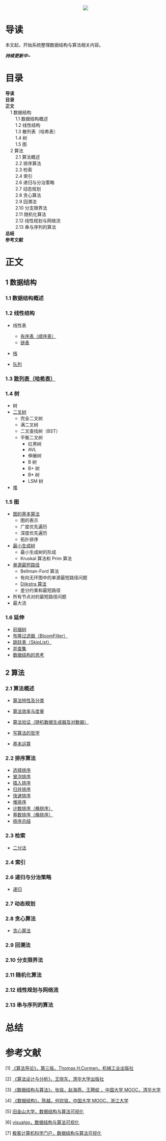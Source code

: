 <div align="center"><img src="https://gitee.com/struggle3014/picBed/raw/master/name_code.png"></div>

# 导读

本文起，开始系统整理数据结构与算法相关内容。

***持续更新中~***



# 目录

<nav>
<a href='#导读' style='text-decoration:none;font-weight:bolder'>导读</a><br/>
<a href='#目录' style='text-decoration:none;font-weight:bolder'>目录</a><br/>
<a href='#正文' style='text-decoration:none;font-weight:bolder'>正文</a><br/>
&nbsp;&nbsp;&nbsp;&nbsp;<a href='#1 数据结构' style='text-decoration:none;${border-style}'>1 数据结构</a><br/>
&nbsp;&nbsp;&nbsp;&nbsp;&nbsp;&nbsp;&nbsp;&nbsp;<a href='#1.1 数据结构概述' style='text-decoration:none;${border-style}'>1.1 数据结构概述</a><br/>
&nbsp;&nbsp;&nbsp;&nbsp;&nbsp;&nbsp;&nbsp;&nbsp;<a href='#1.2 线性结构' style='text-decoration:none;${border-style}'>1.2 线性结构</a><br/>
&nbsp;&nbsp;&nbsp;&nbsp;&nbsp;&nbsp;&nbsp;&nbsp;<a href='#1.3 散列表（哈希表）' style='text-decoration:none;${border-style}'>1.3 散列表（哈希表）</a><br/>
&nbsp;&nbsp;&nbsp;&nbsp;&nbsp;&nbsp;&nbsp;&nbsp;<a href='#1.4 树' style='text-decoration:none;${border-style}'>1.4 树</a><br/>
&nbsp;&nbsp;&nbsp;&nbsp;&nbsp;&nbsp;&nbsp;&nbsp;<a href='#1.5 图' style='text-decoration:none;${border-style}'>1.5 图</a><br/>
&nbsp;&nbsp;&nbsp;&nbsp;<a href='#2 算法' style='text-decoration:none;${border-style}'>2 算法</a><br/>
&nbsp;&nbsp;&nbsp;&nbsp;&nbsp;&nbsp;&nbsp;&nbsp;<a href='#2.1 算法概述' style='text-decoration:none;${border-style}'>2.1 算法概述</a><br/>
&nbsp;&nbsp;&nbsp;&nbsp;&nbsp;&nbsp;&nbsp;&nbsp;<a href='#2.2 排序算法' style='text-decoration:none;${border-style}'>2.2 排序算法</a><br/>
&nbsp;&nbsp;&nbsp;&nbsp;&nbsp;&nbsp;&nbsp;&nbsp;<a href='#2.3 检索' style='text-decoration:none;${border-style}'>2.3 检索</a><br/>
&nbsp;&nbsp;&nbsp;&nbsp;&nbsp;&nbsp;&nbsp;&nbsp;<a href='#2.4 索引' style='text-decoration:none;${border-style}'>2.4 索引</a><br/>
&nbsp;&nbsp;&nbsp;&nbsp;&nbsp;&nbsp;&nbsp;&nbsp;<a href='#2.6 递归与分治策略' style='text-decoration:none;${border-style}'>2.6 递归与分治策略</a><br/>
&nbsp;&nbsp;&nbsp;&nbsp;&nbsp;&nbsp;&nbsp;&nbsp;<a href='#2.7 动态规划' style='text-decoration:none;${border-style}'>2.7 动态规划</a><br/>
&nbsp;&nbsp;&nbsp;&nbsp;&nbsp;&nbsp;&nbsp;&nbsp;<a href='#2.8 贪心算法' style='text-decoration:none;${border-style}'>2.8 贪心算法</a><br/>
&nbsp;&nbsp;&nbsp;&nbsp;&nbsp;&nbsp;&nbsp;&nbsp;<a href='#2.9 回溯法' style='text-decoration:none;${border-style}'>2.9 回溯法</a><br/>
&nbsp;&nbsp;&nbsp;&nbsp;&nbsp;&nbsp;&nbsp;&nbsp;<a href='#2.10 分支限界法' style='text-decoration:none;${border-style}'>2.10 分支限界法</a><br/>
&nbsp;&nbsp;&nbsp;&nbsp;&nbsp;&nbsp;&nbsp;&nbsp;<a href='#2.11 随机化算法' style='text-decoration:none;${border-style}'>2.11 随机化算法</a><br/>
&nbsp;&nbsp;&nbsp;&nbsp;&nbsp;&nbsp;&nbsp;&nbsp;<a href='#2.12 线性规划与网络流' style='text-decoration:none;${border-style}'>2.12 线性规划与网络流</a><br/>
&nbsp;&nbsp;&nbsp;&nbsp;&nbsp;&nbsp;&nbsp;&nbsp;<a href='#2.13 串与序列的算法' style='text-decoration:none;${border-style}'>2.13 串与序列的算法</a><br/>
<a href='#总结' style='text-decoration:none;font-weight:bolder'>总结</a><br/>
<a href='#参考文献' style='text-decoration:none;font-weight:bolder'>参考文献</a><br/>
</nav>

# 正文

## 1 数据结构

### 1.1 数据结构概述



### 1.2 线性结构

* 线性表
  * [有序表（顺序表）](./数据结构/线性结构/有序表.md)
  * [链表](./数据结构/线性结构/链表.md)

* [栈](./数据结构/线性结构/栈.md)

* [队列](./数据结构/线性结构/队列.md)

### 1.3 [散列表（哈希表）](./数据结构/散列表（哈希表）.md)

### 1.4 树

* 树
* [二叉树](./数据结构/树/二叉树/二叉树.md)
  * 完全二叉树
  * 满二叉树
  * 二叉查找树（BST）
  * 平衡二叉树
    * 红黑树
    * AVL
    * 伸展树
    * B 树
    * B+ 树
    * B* 树
    * LSM 树
* [堆](./数据结构/树/堆.md)

### 1.5 图

* [图的基本算法](./数据结构/图/图的基本算法.md)
  * 图的表示
  * 广度优先遍历
  * 深度优先遍历
  * 拓扑排序
* [最小生成树](./数据结构/图/最小生成树.md)
  * 最小生成树的形成
  * Kruskal 算法和 Prim 算法
* [单源最短路径](./数据结构/图/单源最短路径/单源最短路径.md)
  * Bellman-Ford 算法
  * 有向无环图中的单源最短路径问题
  * [Dijkstra 算法](./数据结构/图/单源最短路径/Dijkstra算法.md)
  * 差分约束和最短路径
* 所有节点对的最短路径问题
* 最大流

### 1.6 延伸

* [前缀树](./数据结构/延伸/前缀树.md)
* [布隆过滤器（BloomFilter）](./数据结构/延伸/布隆过滤器.md)
* [跳跃表（SkipList）](./数据结构/延伸/跳表（SkipList）.md)
* [并查集](./数据结构/延伸/并查集.md)
* [数据结构的思考](./数据结构/延伸/数据结构的思考.md)



## 2 算法

### 2.1 算法概述

* [算法特性及分类](./算法/算法概述/算法特性及分类.md)

* [算法效率与度量](./算法/算法概述/算法效率与度量.md)

* [算法验证（随机数据生成器及对数器）](./算法/算法概述/算法验证（随机数据生成器及对数器）.md)

* [写算法的哲学](./算法/算法概述/写算法的哲学.md)
* [基本运算](./算法/算法概述/基本运算.md)

### 2.2 排序算法

* [选择排序](./算法/排序算法/01_选择排序.md)
* [冒泡排序](./算法/排序算法/02_冒泡排序.md)
* [插入排序](./算法/排序算法/03_插入排序.md)
* [归并排序](./算法/排序算法/04_归并排序.md)
* [快速排序](./算法/排序算法/05_快速排序.md)
* [堆排序](./算法/排序算法/06_堆排序.md)
* [计数排序（桶排序）](./算法/排序算法/07_计数排序.md)
* [基数排序（桶排序）](./算法/排序算法/08_基数排序.md)
* [排序总结](./算法/排序算法/排序总结.md)

### 2.3 检索

* [二分法](./算法/搜索算法/二分法.md)

### 2.4 索引



### 2.6 递归与分治策略

* [递归](./算法/递归与分治策略/递归.md)

### 2.7 动态规划



### 2.8 贪心算法

* [贪心算法](./算法/贪心算法/贪心算法.md)

### 2.9 回溯法



### 2.10 分支限界法



### 2.11 随机化算法



### 2.12 线性规划与网络流



### 2.13 串与序列的算法



# 总结



# 参考文献

[1] [《算法导论》，第三版，Thomas H.Cormen，机械工业出版社](https://99baiduyun.com/baidu/算法导论)

[2] [《算法设计与分析》，王晓东，清华大学出版社](https://99baiduyun.com/baidu/算法设计与分析)

[3] [《数据结构与算法》，张铭，赵海燕，王腾蛟 ，中国大学 MOOC，清华大学](https://www.icourse163.org/course/PKU-1002534001)

[4] [《数据结构》，陈越，何钦铭，中国大学 MOOC，浙江大学](https://www.icourse163.org/course/ZJU-93001)

[5] [旧金山大学，数据结构与算法可视化](https://www.cs.usfca.edu/~galles/visualization/Algorithms.html)

[6] [visualgo，数据结构与算法可视化](https://www.visualgo.net/zh)

[7] [极客计算机科学门户，数据结构与算法可视化](https://geeksforgeeks.org)